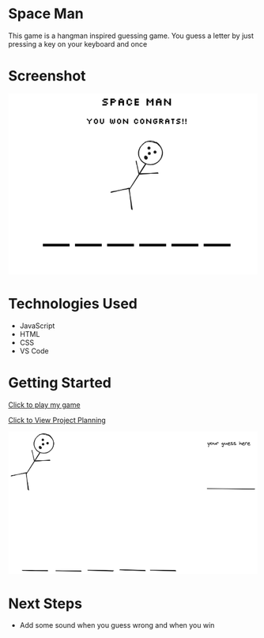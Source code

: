 # Space Man
This game is a hangman inspired guessing game.
You guess a letter by just pressing a key on your keyboard and once

# Screenshot

 ![](/planing/finalgame.png)

# Technologies Used

- JavaScript
- HTML
- CSS
- VS Code

# Getting Started

[Click to play my game](https://adammetzinger.github.io/SpaceMann/)

[Click to View Project Planning](/planing/Psudo%20code.rtf)

![](planing/wireFrame.png)



# Next Steps

- Add some sound when you guess wrong and when you win
 